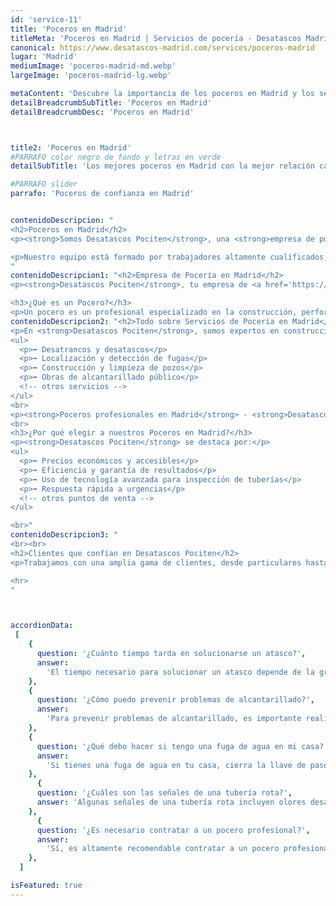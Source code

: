 ```yaml
---
id: 'service-11'
title: 'Poceros en Madrid'
titleMeta: 'Poceros en Madrid | Servicios de pocería - Desatascos Madrid'
canonical: https://www.desatascos-madrid.com/services/poceros-madrid
lugar: 'Madrid'
mediumImage: 'poceros-madrid-md.webp'
largeImage: 'poceros-madrid-lg.webp'

metaContent: 'Descubre la importancia de los poceros en Madrid y los servicios de pocería profesional que ofrece Desatascos Madrid. Solucionamos atascos, fugas y roturas en las tuberías. Confía en nuestra experiencia y tecnología avanzada ¡Contáctanos ahora!☎️​ 647 376 782'
detailBreadcrumbSubTitle: 'Poceros en Madrid'
detailBreadcrumbDesc: 'Poceros en Madrid'



title2: 'Poceros en Madrid'
#PARRAFO color negro de fondo y letras en verde
detailSubTitle: 'Los mejores poceros en Madrid con la mejor relación calidad - precio'

#PARRAFO slider
parrafo: 'Poceros de confianza en Madrid'


contenidoDescripcion: "
<h2>Poceros en Madrid</h2>
<p><strong>Somos Desatascos Pociten</strong>, una <strong>empresa de poceros en Madrid</strong>, ofrecemos servicios exclusivamente enfocados a la pocería, desplazándonos por toda la comunidad de Madrid. Con más de 20 años de experiencia, somos líderes entre las mejores <strong>empresas de pocería en Madrid</strong>, lo que nos permite ofrecer no solo los mejores servicios de pocería, sino también ser la empresa de desatascos más económica de Madrid. Nuestros servicios especializados en pocería y saneamiento se combinan con proyectos, construcción y desarrollo de obras e infraestructuras.</p>

<p>Nuestro equipo está formado por trabajadores altamente cualificados, todos con titulación específica en pocería y prevención de riesgos laborales, ofreciendo soluciones específicas en cada caso. Nuestra filosofía es asumir el problema de cada cliente como propio, garantizando resultados eficientes, satisfactorios y fiables.</p>
"
contenidoDescripcion1: "<h2>Empresa de Pocería en Madrid</h2>
<p><strong>Desatascos Pociten</strong>, tu empresa de <a href='https://www.desatascos-madrid.com/'>desatascos en Madrid</a>, tiene como principal objetivo ofrecer <strong>desatascos económicos</strong> junto a servicios de pocería completos. Contamos con tecnología de última generación para servicios urgentes, asegurando la solución rápida de averías. Nuestros valores incluyen la fidelidad, el compromiso, la seriedad, la honestidad y la transparencia. Ofrecemos servicio de pocería <strong>24 horas los 365 días del año</strong>, para cualquier tipo de urgencia.</p>

<h3>¿Qué es un Pocero?</h3>
<p>Un pocero es un profesional especializado en la construcción, perforación, mantenimiento y reparación de pozos, así como en la instalación y acceso a tuberías de abastecimiento o alcantarillado. Se encargan del mantenimiento adecuado para el correcto funcionamiento de estos sistemas, incluyendo la rehabilitación de tuberías antiguas y la limpieza de pozos negros y cloacas.</p>"
contenidoDescripcion2: "<h2>Todo sobre Servicios de Pocería en Madrid</h2>
<p>En <strong>Desatascos Pociten</strong>, somos expertos en construcción, limpieza de saneamientos y mantenimiento de pozos de aguas residuales. Nuestros servicios incluyen:</p>
<ul>
  <p>➡️ Desatrancos y desatascos</p>
  <p>➡️ Localización y detección de fugas</p>
  <p>➡️ Construcción y limpieza de pozos</p>
  <p>➡️ Obras de alcantarillado público</p>
  <!-- otros servicios -->
</ul>
<br>
<p><strong>Poceros profesionales en Madrid</strong> - <strong>Desatascos Pociten</strong> trabaja a diario para ofrecer el mejor servicio a los mejores precios. Nos desplazamos por toda la comunidad de Madrid, garantizando un servicio rápido y eficiente.</p>
<br>
<h3>¿Por qué elegir a nuestros Poceros en Madrid?</h3>
<p><strong>Desatascos Pociten</strong> se destaca por:</p>
<ul>
  <p>➡️ Precios económicos y accesibles</p>
  <p>➡️ Eficiencia y garantía de resultados</p>
  <p>➡️ Uso de tecnología avanzada para inspección de tuberías</p>
  <p>➡️ Respuesta rápida a urgencias</p>
  <!-- otros puntos de venta -->
</ul>

<br>"
contenidoDescripcion3: "
<br><br>
<h2>Clientes que confían en Desatascos Pociten</h2>
<p>Trabajamos con una amplia gama de clientes, desde particulares hasta grandes empresas y administraciones públicas.</p>

<hr>
"



accordionData:
 [
    {
      question: '¿Cuánto tiempo tarda en solucionarse un atasco?',
      answer:
        'El tiempo necesario para solucionar un atasco depende de la gravedad y la complejidad del problema. En general, los poceros profesionales realizan intervenciones rápidas y eficientes para minimizar las molestias.',
    },
    {
      question: '¿Cómo puedo prevenir problemas de alcantarillado?',
      answer:
        'Para prevenir problemas de alcantarillado, es importante realizar un mantenimiento preventivo regular, evitando arrojar objetos no adecuados por el desagüe y realizando limpiezas periódicas para eliminar obstrucciones y residuos acumulados.',
    },
    {
      question: '¿Qué debo hacer si tengo una fuga de agua en mi casa?',
      answer:
        'Si tienes una fuga de agua en tu casa, cierra la llave de paso para detener el flujo de agua y evita mayores daños. Luego, contacta a una empresa de pocería profesional para que realice las reparaciones necesarias.'
    },
      {
      question: '¿Cuáles son las señales de una tubería rota?',
      answer: 'Algunas señales de una tubería rota incluyen olores desagradables, humedad o filtraciones en techos o paredes, disminución en la presión del agua y la aparición de manchas de moho o corrosión.'
    },
      {
      question: '¿Es necesario contratar a un pocero profesional?',
      answer:
        'Sí, es altamente recomendable contratar a un pocero profesional para garantizar un trabajo seguro y de calidad. Los poceros profesionales cuentan con los conocimientos, experiencia y herramientas necesarias para solucionar los problemas de las redes de saneamiento de manera eficiente.',
    },
  ]

isFeatured: true
---
```

